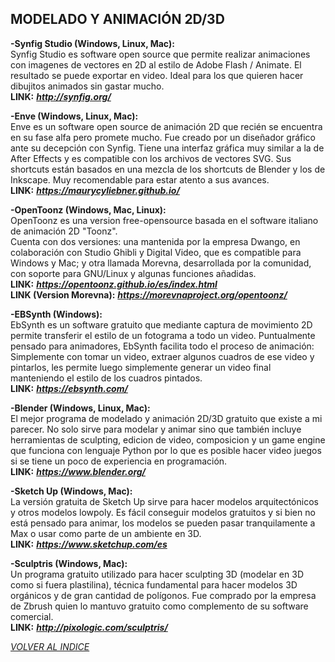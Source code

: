 ## MODELADO Y ANIMACIÓN 2D/3D ##  

**-Synfig Studio (Windows, Linux, Mac):**  
Synfig Studio es software open source que permite realizar animaciones con imagenes de vectores en 2D al estilo de Adobe Flash / Animate. El resultado se puede exportar en video. Ideal para los que quieren hacer dibujitos animados sin gastar mucho.  
**LINK:** ***<http://synfig.org/>***  

**-Enve (Windows, Linux, Mac):**  
Enve es un software open source de animación 2D que recién se encuentra en su fase alfa pero promete mucho. Fue creado por un diseñador gráfico ante su decepción con Synfig. Tiene una interfaz gráfica muy similar a la de After Effects y es compatible con los archivos de vectores SVG.
Sus shortcuts están basados en una mezcla de los shortcuts de Blender y los de Inkscape. Muy recomendable para estar atento a sus avances.  
**LINK:** ***<https://maurycyliebner.github.io/>***  

**-OpenToonz (Windows, Mac, Linux):**  
OpenToonz es una version free-opensource basada en el software italiano de animación 2D "Toonz".  
Cuenta con dos versiones: una mantenida por la empresa Dwango, en colaboración con Studio Ghibli y Digital Video, que es compatible para Windows y Mac; y otra llamada Morevna, desarrollada por la comunidad, con soporte para GNU/Linux y algunas funciones añadidas.  
**LINK:** ***<https://opentoonz.github.io/es/index.html>***  
**LINK (Version Morevna):** ***<https://morevnaproject.org/opentoonz/>***  

**-EBSynth (Windows):**  
EbSynth es un software gratuito que mediante captura de movimiento 2D permite transferir el estilo de un fotograma a todo un video.
Puntualmente pensado para animadores, EbSynth facilita todo el proceso de animación: Simplemente con tomar un video, extraer algunos cuadros de ese video y pintarlos, les permite luego simplemente generar un video final manteniendo el estilo de los cuadros pintados.  
**LINK:** ***<https://ebsynth.com/>***  

**-Blender (Windows, Linux, Mac):**  
El mejor programa de modelado y animación 2D/3D gratuito que existe a mi
parecer. No solo sirve para modelar y animar sino que también incluye
herramientas de sculpting, edicion de video, composicion y un game engine que funciona con lenguaje
Python por lo que es posible hacer video juegos si se tiene un poco de
experiencia en programación.  
**LINK:** ***<https://www.blender.org/>***  

**-Sketch Up (Windows, Mac):**  
La versión gratuita de Sketch Up sirve para hacer modelos
arquitectónicos y otros modelos lowpoly. Es fácil conseguir modelos
gratuitos y si bien no está pensado para animar, los modelos se pueden
pasar tranquilamente a Max o usar como parte de un ambiente en 3D.  
**LINK:** ***<https://www.sketchup.com/es>***  

**-Sculptris (Windows, Mac):**  
Un programa gratuito utilizado para hacer sculpting 3D (modelar en 3D
como si fuera plastilina), técnica fundamental para hacer modelos 3D
orgánicos y de gran cantidad de polígonos. Fue comprado por la empresa
de Zbrush quien lo mantuvo gratuito como complemento de su software
comercial.  
**LINK:** ***<http://pixologic.com/sculptris/>***  

[*VOLVER AL INDICE*](README.md)
